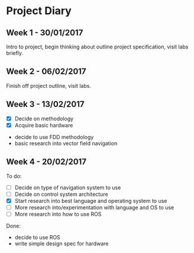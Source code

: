 <!--Copyright (c) 2017 Lizzie Stone

Permission is hereby granted, free of charge, to any person obtaining a copy
of this software and associated documentation files (the "Software"), to deal
in the Software without restriction, including without limitation the rights
to use, copy, modify, merge, publish, distribute, sublicense, and/or sell
copies of the Software, and to permit persons to whom the Software is
furnished to do so, subject to the following conditions:

The above copyright notice and this permission notice shall be included in all
copies or substantial portions of the Software.

THE SOFTWARE IS PROVIDED "AS IS", WITHOUT WARRANTY OF ANY KIND, EXPRESS OR
IMPLIED, INCLUDING BUT NOT LIMITED TO THE WARRANTIES OF MERCHANTABILITY,
FITNESS FOR A PARTICULAR PURPOSE AND NONINFRINGEMENT. IN NO EVENT SHALL THE
AUTHORS OR COPYRIGHT HOLDERS BE LIABLE FOR ANY CLAIM, DAMAGES OR OTHER
LIABILITY, WHETHER IN AN ACTION OF CONTRACT, TORT OR OTHERWISE, ARISING FROM,
OUT OF OR IN CONNECTION WITH THE SOFTWARE OR THE USE OR OTHER DEALINGS IN THE
SOFTWARE.-->

Project Diary
=============

Week 1 - 30/01/2017
-------------------
Intro to project, begin thinking about outline project specification, visit
labs briefly.

Week 2 - 06/02/2017
-------------------
Finish off project outline, visit labs.

Week 3 - 13/02/2017
-------------------
- [X] Decide on methodology
- [X] Acquire basic hardware
- decide to use FDD methodology
- basic research into vector field navigation

Week 4 - 20/02/2017
-------------------
To do:
- [ ] Decide on type of navigation system to use
- [ ] Decide on control system architecture
- [x] Start research into best language and operating system to use
- [ ] More research into/experimentation with language and OS to use
- [ ] More research into how to use ROS

Done:
- decide to use ROS
- write simple design spec for hardware
